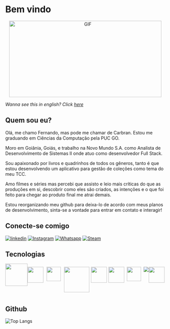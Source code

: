 # Bem vindo
<div align="center">
    <img height="240" width="480" alt="GIF" src="https://media.giphy.com/media/v1.Y2lkPTc5MGI3NjExN25wZ290NjBzdnVxYmh5bHZ3dGY0MnVuYTRwdXV3b2N6cHdyY21jZCZlcD12MV9pbnRlcm5hbF9naWZfYnlfaWQmY3Q9Zw/Nx0rz3jtxtEre/giphy.gif"/>
</div>

*Wanna see this in english? Click <a href="https://github.com/carbran/carbran-en">here</a>*

## Quem sou eu?

Olá, me chamo Fernando, mas pode me chamar de Carbran. Estou me graduando em Ciências da Computação pela PUC GO.

Moro em Goiânia, Goiás, e trabalho na Novo Mundo S.A. como Analista de Desenvolvimento de Sistemas II onde atuo como desenvolvedor Full Stack.

Sou apaixonado por livros e quadrinhos de todos os gêneros, tanto é que estou desenvolvendo um aplicativo para gestão de coleções como tema do meu TCC.

Amo filmes e séries mas percebi que assisto e leio mais críticas do que as produções em si, descobrir como eles são criados, as intenções e o que foi feito para chegar ao produto final me atrai demais.

Estou reorganizando meu github para deixa-lo de acordo com meus planos de desenvolvimento, sinta-se a vontade para entrar em contato e interagir!

## Conecte-se comigo

[![linkedin](https://img.shields.io/badge/linkedin-0A66C2?style=for-the-badge&logo=linkedin&logoColor=white)](https://www.linkedin.com/in/fernando-carlos-brandao-filho/)
[![Instagram](https://img.shields.io/badge/Instagram-f30976?style=for-the-badge&logo=instagram&logoColor=white)](https://www.instagram.com/brandaofernando96/)
[![Whatsapp](https://img.shields.io/badge/Whatsapp-075e54?style=for-the-badge&logo=whatsapp&logoColor=white)](https://api.whatsapp.com/send?phone=5562981516888)
[![Steam](https://img.shields.io/badge/Steam-000?style=for-the-badge&logo=steam&logoColor=white)](https://steamcommunity.com/id/carbran/)
<!--[![Gmail](https://img.shields.io/badge/Gmail-DC143C?style=for-the-badge&logo=gmail&logoColor=white)](mailto:brandao.fernando96@gmail.com)-->
<!--[![Discord](https://img.shields.io/badge/Discord-6A5ACD?style=for-the-badge&logo=discord&logoColor=white)](https://www.discord.com/in/carbran/)-->
<!--[![Perfil DIO](https://img.shields.io/badge/-Meu%20Perfil%20na%20DIO-000?style=for-the-badge)](https://www.dio.me/users/brandao_fernando96)-->

## Tecnologias
<div style="display: flex; justify-content: left; width:100%;">
    <a href="https://www.oracle.com/br/database/technologies/appdev/plsql.html#:~:text=A%20PL%2FSQL%20é%20uma,armazenadas%20no%20banco%20de%20dados."><img src="https://www.oracle.com/a/ocom/img/pl-sql.svg" width="70"/></a>
    <a href="https://www.w3schools.com/sql/"><img src="https://cdn-icons-png.flaticon.com/512/4492/4492311.png" width="50" vspace=10/></a>
    <a href="https://laravel.com"><img src="https://laravel.com/img/logomark.min.svg" width="45" hspace=10 vspace=10/></a>
    <a href="https://www.php.net"><img src="https://upload.wikimedia.org/wikipedia/commons/thumb/2/27/PHP-logo.svg/260px-PHP-logo.svg.png" width="80" vspace=10/></a>
    <a href="https://www.python.org/"><img src="https://upload.wikimedia.org/wikipedia/commons/thumb/c/c3/Python-logo-notext.svg/1200px-Python-logo-notext.svg.png" width="50" hspace=5 vspace=10/></a>
    <a href="https://vuejs.org"><img src="https://upload.wikimedia.org/wikipedia/commons/thumb/9/95/Vue.js_Logo_2.svg/1184px-Vue.js_Logo_2.svg.png" width="50" vspace=10/></a>
    <a href="https://www.javascript.com/"><img src="https://logodownload.org/wp-content/uploads/2022/04/javascript-logo-1.png" width="45" hspace=8 vspace=10/></a>
    <a href="https://flutter.dev/"><img src="https://img.icons8.com/color/48/000000/flutter.png" vspace=10/></a>
    <a href="https://git-scm.com"><img src="https://upload.wikimedia.org/wikipedia/commons/3/3f/Git_icon.svg" width=50 vspace=10/></a>
    <!-- <a href="https://docs.github.com/pt"><img src="https://static-00.iconduck.com/assets.00/github-icon-256x249-eb1fu3cu.png" width=50 vspace=10/></a>
    <a href="https://about.gitlab.com"><img src="https://seeklogo.com/images/G/gitlab-logo-757620E430-seeklogo.com.png" width=50 hspace=8 vspace=10/></a> -->
</div>

## Github
![Top Langs](https://github-readme-stats-git-masterrstaa-rickstaa.vercel.app/api/top-langs/?username=carbran&theme=transparent&layout=compact&border_color=30A3DC&text_color=FFF&hide_title=true)
